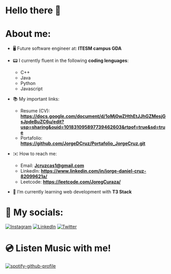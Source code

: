 # Hello there 👋
# About me:
-  🖥 Future software engineer at: **ITESM campus GDA** 
 
-  📟 I currently fluent in the following **coding lenguages**:
    - C++ 
    - Java
    - Python
    - Javascript

-  📚 My important links:
    - Resume (CV): **https://docs.google.com/document/d/1oMj0wZHthEtJJhGZMesjGsJpdeBuZC6u/edit?usp=sharing&ouid=101831095897739462603&rtpof=true&sd=true**
    - Portafolio: **https://github.com/JorgeDCruz/Portafolio_JorgeCruz.git**

- ✉️  How to reach me:
    - Email: **Jcruzcas1@gmail.com**
    - LinkedIn: **https://www.linkedin.com/in/jorge-daniel-cruz-82099621a/**
    - Leetcode: **https://leetcode.com/JoregCuraza/**

- 🌱 I’m currently learning web development with **T3 Stack**
# 📱  My socials: 
[![Instagram](https://img.shields.io/badge/Instagram-%23E4405F.svg?logo=Instagram&logoColor=white)](https://www.instagram.com/jorgedanielcruzcase/) [![LinkedIn](https://img.shields.io/badge/LinkedIn-%230077B5.svg?logo=linkedin&logoColor=white)](https://www.linkedin.com/in/jorge-daniel-cruz-82099621a/) [![Twitter](https://img.shields.io/badge/Twitter-%231DA1F2.svg?logo=Twitter&logoColor=white)](https://twitter.com/Palpatino66) 

# 💿 Listen Music with me!
[![spotify-github-profile](https://spotify-github-profile.vercel.app/api/view?uid=1295335264&cover_image=true&theme=default&show_offline=false&background_color=000000&bar_color=ddc0d3&bar_color_cover=true)](https://spotify-github-profile.vercel.app/api/view?uid=1295335264&redirect=true)

<!--
**JorgeDCruz/JorgeDCruz** is a ✨ _special_ ✨ repository because its `README.md` (this file) appears on your GitHub profile.

Here are some ideas to get you started:

- 🔭 I’m currently working on ...
- 🌱 I’m currently learning ...
- 👯 I’m looking to collaborate on ...
- 🤔 I’m looking for help with ...
- 💬 Ask me about ...
- 📫 How to reach me: ...
- 😄 Pronouns: ...
- ⚡ Fun fact: ...
-->
